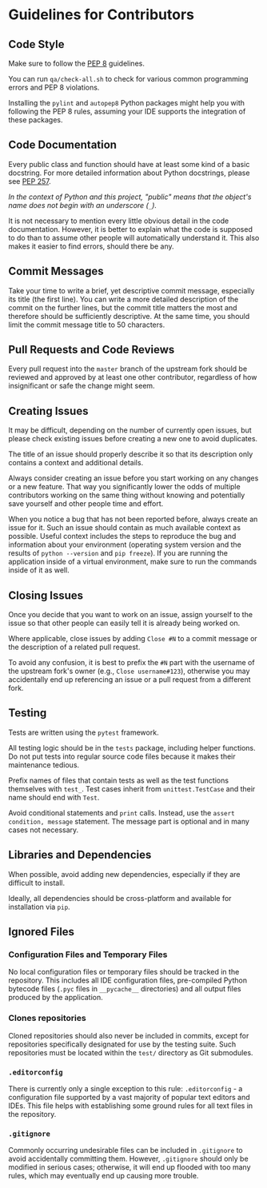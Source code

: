 # Guidelines for Contributors

## Code Style

Make sure to follow the [PEP 8](https://www.python.org/dev/peps/pep-0008/) guidelines.

You can run `qa/check-all.sh` to check for various common programming errors and PEP 8 violations.

Installing the `pylint` and `autopep8` Python packages might help you with following the PEP 8 rules, assuming your IDE supports the integration of these packages.

## Code Documentation

Every public class and function should have at least some kind of a basic docstring. For more detailed information about Python docstrings, please see [PEP 257](https://www.python.org/dev/peps/pep-0257/).

*In the context of Python and this project, "public" means that the object's name does not begin with an underscore (`_`).*

It is not necessary to mention every little obvious detail in the code documentation. However, it is better to explain what the code is supposed to do than to assume other people will automatically understand it. This also makes it easier to find errors, should there be any.

## Commit Messages

Take your time to write a brief, yet descriptive commit message, especially its title (the first line). You can write a more detailed description of the commit on the further lines, but the commit title matters the most and therefore should be sufficiently descriptive. At the same time, you should limit the commit message title to 50 characters.

## Pull Requests and Code Reviews

Every pull request into the `master` branch of the upstream fork should be reviewed and approved by at least one other contributor, regardless of how insignificant or safe the change might seem.

## Creating Issues

It may be difficult, depending on the number of currently open issues, but please check existing issues before creating a new one to avoid duplicates.

The title of an issue should properly describe it so that its description only contains a context and additional details.

Always consider creating an issue before you start working on any changes or a new feature. That way you significantly lower the odds of multiple contributors working on the same thing without knowing and potentially save yourself and other people time and effort.

When you notice a bug that has not been reported before, always create an issue for it. Such an issue should contain as much available context as possible. Useful context includes the steps to reproduce the bug and information about your environment (operating system version and the results of `python --version` and `pip freeze`). If you are running the application inside of a virtual environment, make sure to run the commands inside of it as well.

## Closing Issues

Once you decide that you want to work on an issue, assign yourself to the issue so that other people can easily tell it is already being worked on.

Where applicable, close issues by adding `Close #N` to a commit message or the description of a related pull request.

To avoid any confusion, it is best to prefix the `#N` part with the username of the upstream fork's owner (e.g., `Close username#123`), otherwise you may accidentally end up referencing an issue or a pull request from a different fork.

## Testing

Tests are written using the `pytest` framework.

All testing logic should be in the `tests` package, including helper functions. Do not put tests into regular source code files because it makes their maintenance tedious.

Prefix names of files that contain tests as well as the test functions themselves with `test_`. Test cases inherit from `unittest.TestCase` and their name should end with `Test`.

Avoid conditional statements and `print` calls. Instead, use the `assert condition, message` statement. The message part is optional and in many cases not necessary.

## Libraries and Dependencies

When possible, avoid adding new dependencies, especially if they are difficult to install.

Ideally, all dependencies should be cross-platform and available for installation via `pip`.

## Ignored Files

### Configuration Files and Temporary Files

No local configuration files or temporary files should be tracked in the repository. This includes all IDE configuration files, pre-compiled Python bytecode files (`.pyc` files in `__pycache__` directories) and all output files produced by the application.

### Clones repositories

Cloned repositories should also never be included in commits, except for repositories specifically designated for use by the testing suite. Such repositories must be located within the `test/` directory as Git submodules.

### `.editorconfig`

There is currently only a single exception to this rule: `.editorconfig` - a configuration file supported by a vast majority of popular text editors and IDEs. This file helps with establishing some ground rules for all text files in the repository.

### `.gitignore`

Commonly occurring undesirable files can be included in `.gitignore` to avoid accidentally committing them. However, `.gitignore` should only be modified in serious cases; otherwise, it will end up flooded with too many rules, which may eventually end up causing more trouble.
